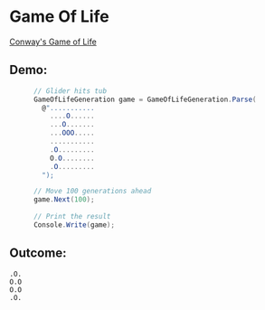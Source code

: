 # Game Of Life
[Conway's Game of Life](https://en.wikipedia.org/wiki/Conway%27s_Game_of_Life)

## Demo:

```c#
      // Glider hits tub
      GameOfLifeGeneration game = GameOfLifeGeneration.Parse(
        @"...........
          ....O......
          ...O.......
          ...OOO.....
          ...........
          .O.........
          O.O........
          .O.........
        ");

      // Move 100 generations ahead
      game.Next(100);
      
      // Print the result
      Console.Write(game);
```

## Outcome:

```
.O.
O.O
O.O
.O.
```
